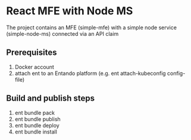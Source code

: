 # React MFE with Node MS
The project contains an MFE (simple-mfe) with a simple node service (simple-node-ms) connected via an API claim

## Prerequisites
1. Docker account
2. attach ent to an Entando platform (e.g. ent attach-kubeconfig config-file)

## Build and publish steps  
1. ent bundle pack 
2. ent bundle publish
3. ent bundle deploy
4. ent bundle install
